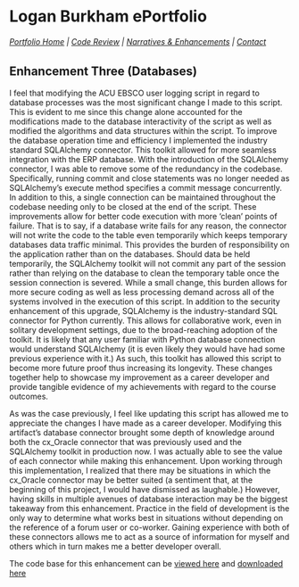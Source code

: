 # Logan Burkham ePortfolio
###### [Portfolio Home](./README.md) | [Code Review](./code_review.md) | [Narratives & Enhancements](./narratives_and_enhancements_lander.md) | [Contact](./contact_me.md)

## Enhancement Three (Databases)

I feel that modifying the ACU EBSCO user logging script in regard to database processes was the most significant change I made to this script. This is evident to me since this change alone accounted for the modifications made to the database interactivity of the script as well as modified the algorithms and data structures within the script. To improve the database operation time and efficiency I implemented the industry standard SQLAlchemy connector. This toolkit allowed for more seamless integration with the ERP database. With the introduction of the SQLAlchemy connector, I was able to remove some of the redundancy in the codebase. Specifically, running commit and close statements was no longer needed as SQLAlchemy’s execute method specifies a commit message concurrently. In addition to this, a single connection can be maintained throughout the codebase needing only to be closed at the end of the script. These improvements allow for better code execution with more ‘clean’ points of failure. That is to say, if a database write fails for any reason, the connector will not write the code to the table even temporarily which keeps temporary databases data traffic minimal. This provides the burden of responsibility on the application rather than on the databases. Should data be held temporarily, the SQLAlchemy toolkit will not commit any part of the session rather than relying on the database to clean the temporary table once the session connection is severed. While a small change, this burden allows for more secure coding as well as less processing demand across all of the systems involved in the execution of this script. In addition to the security enhancement of this upgrade, SQLAlchemy is the industry-standard SQL connector for Python currently. This allows for collaborative work, even in solitary development settings, due to the broad-reaching adoption of the toolkit. It is likely that any user familiar with Python database connection would understand SQLAlchemy (it is even likely they would have had some previous experience with it.) As such, this toolkit has allowed this script to become more future proof thus increasing its longevity. These changes together help to showcase my improvement as a career developer and provide tangible evidence of my achievements with regard to the course outcomes.
	
As was the case previously, I feel like updating this script has allowed me to appreciate the changes I have made as a career developer. Modifying this artifact’s database connector brought some depth of knowledge around both the cx_Oracle connector that was previously used and the SQLAlchemy toolkit in production now. I was actually able to see the value of each connector while making this enhancement. Upon working through this implementation, I realized that there may be situations in which the cx_Oracle connector may be better suited (a sentiment that, at the beginning of this project, I would have dismissed as laughable.) However, having skills in multiple avenues of database interaction may be the biggest takeaway from this enhancement. Practice in the field of development is the only way to determine what works best in situations without depending on the reference of a forum user or co-worker. Gaining experience with both of these connectors allows me to act as a source of information for myself and others which in turn makes me a better developer overall.



The code base for this enhancement can be [viewed here](./enhancement_three.md) and [downloaded here](./ebsco_access_logs_SNHU_Module_5/main.py)
